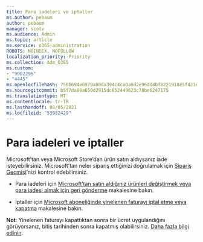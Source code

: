 ```yaml
---
title: Para iadeleri ve iptaller
ms.author: pebaum
author: pebaum
manager: scotv
ms.audience: Admin
ms.topic: article
ms.service: o365-administration
ROBOTS: NOINDEX, NOFOLLOW
localization_priority: Priority
ms.collection: Adm_O365
ms.custom:
- "9002295"
- "4445"
ms.openlocfilehash: 750b694e6979a80da394c4ca0a6d2e96dd4bf8221918e5f421ea01b0b588157e
ms.sourcegitcommit: b5f7da89a650d2915dc652449623c78be6247175
ms.translationtype: MT
ms.contentlocale: tr-TR
ms.lasthandoff: 08/05/2021
ms.locfileid: "53982429"
---
```

# <a name="refunds-and-cancellations"></a>Para iadeleri ve iptaller

Microsoft’tan veya Microsoft Store’dan ürün satın aldıysanız iade isteyebilirsiniz. Microsoft’tan neler sipariş ettiğinizi doğrulamak için [Sipariş Geçmişi](https://account.microsoft.com/billing/orders/)’nizi kontrol edebilirsiniz. 

- Para iadeleri için [Microsoft’tan satın aldığınız ürünleri değiştirmek veya para iadesi almak için geri gönderme](https://support.microsoft.com/help/10558) makalesine bakın.

- İptaller için [Microsoft aboneliğinde yinelenen faturayı iptal etme veya kapatma](https://support.microsoft.com/help/4027815) makalesine bakın.

**Not**: Yinelenen faturayı kapattıktan sonra bir ücret uygulandığını görüyorsanız, bitiş tarihinden sonra kapatmış olabilirsiniz. [Daha fazla bilgi edinin](https://support.microsoft.com/help/10640). 